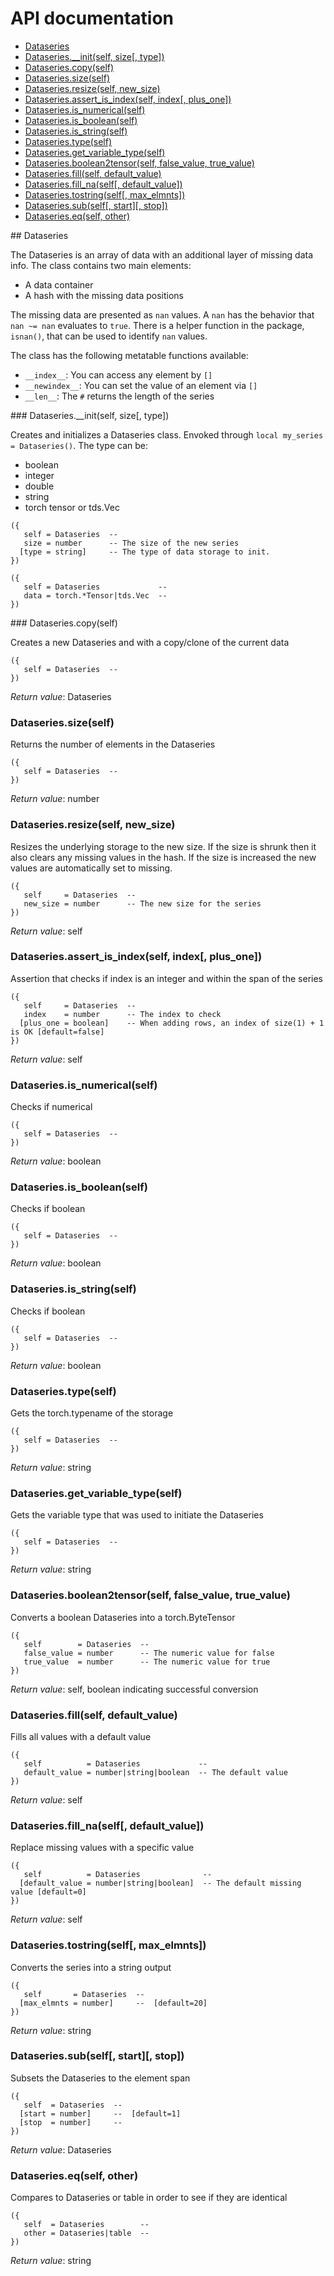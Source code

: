 # API documentation

- [Dataseries](#__Dataseries__)
- [Dataseries.__init(self, size[, type])](#Dataseries.__init)
- [Dataseries.copy(self)](#Dataseries.copy)
- [Dataseries.size(self)](#Dataseries.size)
- [Dataseries.resize(self, new_size)](#Dataseries.resize)
- [Dataseries.assert_is_index(self, index[, plus_one])](#Dataseries.assert_is_index)
- [Dataseries.is_numerical(self)](#Dataseries.is_numerical)
- [Dataseries.is_boolean(self)](#Dataseries.is_boolean)
- [Dataseries.is_string(self)](#Dataseries.is_string)
- [Dataseries.type(self)](#Dataseries.type)
- [Dataseries.get_variable_type(self)](#Dataseries.get_variable_type)
- [Dataseries.boolean2tensor(self, false_value, true_value)](#Dataseries.boolean2tensor)
- [Dataseries.fill(self, default_value)](#Dataseries.fill)
- [Dataseries.fill_na(self[, default_value])](#Dataseries.fill_na)
- [Dataseries.tostring(self[, max_elmnts])](#Dataseries.tostring)
- [Dataseries.sub(self[, start][, stop])](#Dataseries.sub)
- [Dataseries.eq(self, other)](#Dataseries.eq)

<a name="__Dataseries__">
## Dataseries

The Dataseries is an array of data with an additional layer
of missing data info. The class contains two main elements:

* A data container
* A hash with the missing data positions

The missing data are presented as `nan` values. A `nan` has the
behavior that `nan ~= nan` evaluates to `true`. There is a helper
function in the package, `isnan()`, that can be used to identify
`nan` values.

The class has the following metatable functions available:

* `__index__`: You can access any element by `[]`
* `__newindex__`: You can set the value of an element via `[]`
* `__len__`: The `#` returns the length of the series


<a name="Dataseries.__init">
### Dataseries.__init(self, size[, type])

Creates and initializes a Dataseries class. Envoked through `local my_series = Dataseries()`.
The type can be:
- boolean
- integer
- double
- string
- torch tensor or tds.Vec

```
({
   self = Dataseries  -- 
   size = number      -- The size of the new series
  [type = string]     -- The type of data storage to init.
})
```


```
({
   self = Dataseries             -- 
   data = torch.*Tensor|tds.Vec  -- 
})
```

<a name="Dataseries.copy">
### Dataseries.copy(self)

Creates a new Dataseries and with a copy/clone of the current data

```
({
   self = Dataseries  -- 
})
```

_Return value_: Dataseries
<a name="Dataseries.size">
### Dataseries.size(self)

Returns the number of elements in the Dataseries

```
({
   self = Dataseries  -- 
})
```

_Return value_: number
<a name="Dataseries.resize">
### Dataseries.resize(self, new_size)

Resizes the underlying storage to the new size. If the size is shrunk
then it also clears any missing values in the hash. If the size is increased
the new values are automatically set to missing.

```
({
   self     = Dataseries  -- 
   new_size = number      -- The new size for the series
})
```

_Return value_: self
<a name="Dataseries.assert_is_index">
### Dataseries.assert_is_index(self, index[, plus_one])

Assertion that checks if index is an integer and within the span of the series

```
({
   self     = Dataseries  -- 
   index    = number      -- The index to check
  [plus_one = boolean]    -- When adding rows, an index of size(1) + 1 is OK [default=false]
})
```

_Return value_: self
<a name="Dataseries.is_numerical">
### Dataseries.is_numerical(self)

Checks if numerical

```
({
   self = Dataseries  -- 
})
```

_Return value_: boolean
<a name="Dataseries.is_boolean">
### Dataseries.is_boolean(self)

Checks if boolean

```
({
   self = Dataseries  -- 
})
```

_Return value_: boolean
<a name="Dataseries.is_string">
### Dataseries.is_string(self)

Checks if boolean

```
({
   self = Dataseries  -- 
})
```

_Return value_: boolean
<a name="Dataseries.type">
### Dataseries.type(self)

Gets the torch.typename of the storage

```
({
   self = Dataseries  -- 
})
```

_Return value_: string
<a name="Dataseries.get_variable_type">
### Dataseries.get_variable_type(self)

Gets the variable type that was used to initiate the Dataseries

```
({
   self = Dataseries  -- 
})
```

_Return value_: string
<a name="Dataseries.boolean2tensor">
### Dataseries.boolean2tensor(self, false_value, true_value)

Converts a boolean Dataseries into a torch.ByteTensor

```
({
   self        = Dataseries  -- 
   false_value = number      -- The numeric value for false
   true_value  = number      -- The numeric value for true
})
```

_Return value_: self, boolean indicating successful conversion
<a name="Dataseries.fill">
### Dataseries.fill(self, default_value)

Fills all values with a default value

```
({
   self          = Dataseries             -- 
   default_value = number|string|boolean  -- The default value
})
```

_Return value_: self
<a name="Dataseries.fill_na">
### Dataseries.fill_na(self[, default_value])

Replace missing values with a specific value

```
({
   self          = Dataseries              -- 
  [default_value = number|string|boolean]  -- The default missing value [default=0]
})
```

_Return value_: self
<a name="Dataseries.tostring">
### Dataseries.tostring(self[, max_elmnts])

Converts the series into a string output

```
({
   self       = Dataseries  -- 
  [max_elmnts = number]     --  [default=20]
})
```

_Return value_: string
<a name="Dataseries.sub">
### Dataseries.sub(self[, start][, stop])

Subsets the Dataseries to the element span

```
({
   self  = Dataseries  -- 
  [start = number]     --  [default=1]
  [stop  = number]     -- 
})
```

_Return value_: Dataseries
<a name="Dataseries.eq">
### Dataseries.eq(self, other)

Compares to Dataseries or table in order to see if they are identical

```
({
   self  = Dataseries        -- 
   other = Dataseries|table  -- 
})
```

_Return value_: string
